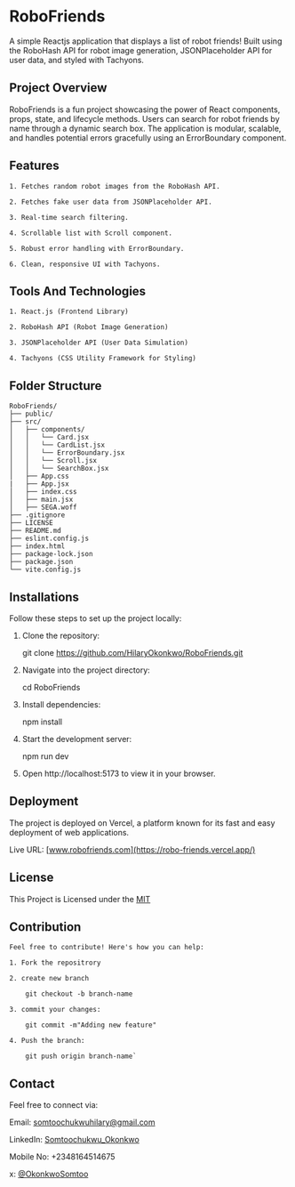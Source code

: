 # RoboFriends
A simple Reactjs application that displays a list of robot friends! Built using the RoboHash API for robot image generation, JSONPlaceholder API for user data, and styled with Tachyons.

## Project Overview

RoboFriends is a fun project showcasing the power of React components, props, state, and lifecycle methods.
Users can search for robot friends by name through a dynamic search box.
The application is modular, scalable, and handles potential errors gracefully using an ErrorBoundary component.

## Features

    1. Fetches random robot images from the RoboHash API.

    2. Fetches fake user data from JSONPlaceholder API.

    3. Real-time search filtering.

    4. Scrollable list with Scroll component.

    5. Robust error handling with ErrorBoundary.

    6. Clean, responsive UI with Tachyons.

## Tools And Technologies

    1. React.js (Frontend Library)

    2. RoboHash API (Robot Image Generation)

    3. JSONPlaceholder API (User Data Simulation)

    4. Tachyons (CSS Utility Framework for Styling)

## Folder Structure

    RoboFriends/
    ├── public/
    ├── src/
    │   ├── components/
    │   │   └── Card.jsx
    │   │   └── CardList.jsx
    │   │   └── ErrorBoundary.jsx
    │   │   └── Scroll.jsx
    │   │   └── SearchBox.jsx
    │   ├── App.css
    |   ├── App.jsx
    │   ├── index.css
    │   ├── main.jsx
    │   ├── SEGA.woff
    ├── .gitignore
    ├── LICENSE
    ├── README.md
    ├── eslint.config.js
    ├── index.html
    ├── package-lock.json
    ├── package.json
    └── vite.config.js

## Installations

Follow these steps to set up the project locally:

1. Clone the repository:
    
    git clone https://github.com/HilaryOkonkwo/RoboFriends.git

2. Navigate into the project directory:

    cd  RoboFriends

3. Install dependencies:

    npm install

4. Start the development server:

    npm run dev

5. Open http://localhost:5173 to view it in your browser.

## Deployment

The project is deployed on Vercel, a platform known for its fast and easy deployment of web applications.

Live URL: [www.robofriends.com](https://robo-friends.vercel.app/)

## License
 This Project is Licensed under the [MIT](https://github.com/HilaryOkonkwo/RoboFriends/blob/main/LICENSE)

## Contribution
 
    Feel free to contribute! Here's how you can help:

    1. Fork the repositrory

    2. create new branch

        git checkout -b branch-name

    3. commit your changes: 

        git commit -m"Adding new feature"

    4. Push the branch: 

        git push origin branch-name`

## Contact
 Feel free to connect via:

 Email: somtoochukwuhilary@gmail.com

 LinkedIn: [Somtoochukwu_Okonkwo](https://www.linkedin.com/in/somtoochukwu-okonkwo-691947124/)

 Mobile No: +2348164514675

 x: [@OkonkwoSomtoo](https://x.com/OkonkwoSomtoo)